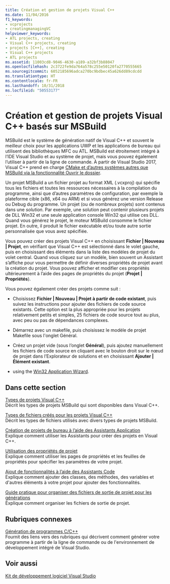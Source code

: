 ```yaml
---
title: Création et gestion de projets Visual C++
ms.date: 11/04/2016
f1_keywords:
- vcprojects
- creatingmanagingVC
helpviewer_keywords:
- ATL projects, creating
- Visual C++ projects, creating
- projects [C++], creating
- Visual C++ projects
- ATL projects
ms.assetid: 11003cd8-9046-4630-a189-a32bf3b88047
ms.openlocfilehash: 2c3722fe9da764a578c255e50120fa2770555665
ms.sourcegitcommit: 6052185696adca270bc9bdbec45a626dd89cdcdd
ms.translationtype: HT
ms.contentlocale: fr-FR
ms.lasthandoff: 10/31/2018
ms.locfileid: "50553177"
---
```

# <a name="creating-and-managing-msbuild-based-visual-c-projects"></a>Création et gestion de projets Visual C++ basés sur MSBuild

MSBuild est le système de génération natif de Visual C++ et souvent le meilleur choix pour les applications UWP et les applications de bureau qui utilisent des bibliothèques MFC ou ATL. MSBuild est étroitement intégré à l’IDE Visual Studio et au système de projet, mais vous pouvez également l’utiliser à partir de la ligne de commande. À partir de Visual Studio 2017, Visual C++ prend en charge [CMake et d’autres systèmes autres que MSBuild via la fonctionnalité Ouvrir le dossier](non-msbuild-projects.md).

Un projet MSBuild a un fichier projet au format XML (.vcxproj) qui spécifie tous les fichiers et toutes les ressources nécessaires à la compilation du programme, ainsi que d’autres paramètres de configuration, par exemple la plateforme cible (x86, x64 ou ARM) et si vous générez une version Release ou Debug du programme. Un projet (ou de nombreux projets) sont contenus dans une *solution*. Par exemple, une solution peut contenir plusieurs projets de DLL Win32 et une seule application console Win32 qui utilise ces DLL. Quand vous générez le projet, le moteur MSBuild consomme le fichier projet. En outre, il produit le fichier exécutable et/ou toute autre sortie personnalisée que vous avez spécifiée.

Vous pouvez créer des projets Visual C++ en choisissant **Fichier &#124; Nouveau &#124; Projet**, en vérifiant que Visual C++ est sélectionné dans le volet gauche, puis en choisissant des éléments dans la liste des modèles de projet du volet central. Quand vous cliquez sur un modèle, bien souvent un Assistant s’affiche pour vous permettre de définir diverses propriétés de projet avant la création du projet. Vous pouvez afficher et modifier ces propriétés ultérieurement à l’aide des pages de propriétés du projet (**Projet &#124; Propriétés**).

Vous pouvez également créer des projets comme suit :

- Choisissez **Fichier &#124; Nouveau &#124; Projet à partir de code existant**, puis suivez les instructions pour ajouter des fichiers de code source existants. Cette option est la plus appropriée pour les projets relativement petits et simples, 25 fichiers de code source tout au plus, avec peu ou pas de dépendances complexes.

- Démarrez avec un makefile, puis choisissez le modèle de projet Makefile sous l'onglet Général.

- Créez un projet vide (sous l’onglet **Général**), puis ajoutez manuellement les fichiers de code source en cliquant avec le bouton droit sur le nœud de projet dans l’Explorateur de solutions et en choisissant **Ajouter &#124; Élément existant**.

- using the [Win32 Application Wizard](../windows/win32-application-wizard.md).

## <a name="in-this-section"></a>Dans cette section

[Types de projets Visual C++](../ide/visual-cpp-project-types.md)<br>
Décrit les types de projets MSBuild qui sont disponibles dans Visual C++.

[Types de fichiers créés pour les projets Visual C++](../ide/file-types-created-for-visual-cpp-projects.md)<br>
Décrit les types de fichiers utilisés avec divers types de projets MSBuild.

[Création de projets de bureau à l’aide des Assistants Application](../ide/creating-desktop-projects-by-using-application-wizards.md)<br>
Explique comment utiliser les Assistants pour créer des projets en Visual C++.

[Utilisation des propriétés de projet](../ide/working-with-project-properties.md)<br>
Explique comment utiliser les pages de propriétés et les feuilles de propriétés pour spécifier les paramètres de votre projet.

[Ajout de fonctionnalités à l’aide des Assistants Code](../ide/adding-functionality-with-code-wizards-cpp.md)<br>
Explique comment ajouter des classes, des méthodes, des variables et d'autres éléments à votre projet pour ajouter des fonctionnalités.

[Guide pratique pour organiser des fichiers de sortie de projet pour les générations](../ide/how-to-organize-project-output-files-for-builds.md)<br>
Explique comment organiser les fichiers de sortie de projet.

## <a name="related-sections"></a>Rubriques connexes

[Génération de programmes C/C++](../build/building-c-cpp-programs.md)<br>
Fournit des liens vers des rubriques qui décrivent comment générer votre programme à partir de la ligne de commande ou de l'environnement de développement intégré de Visual Studio.

## <a name="see-also"></a>Voir aussi

[Kit de développement logiciel Visual Studio](https://msdn.microsoft.com/vstudio/extend)
